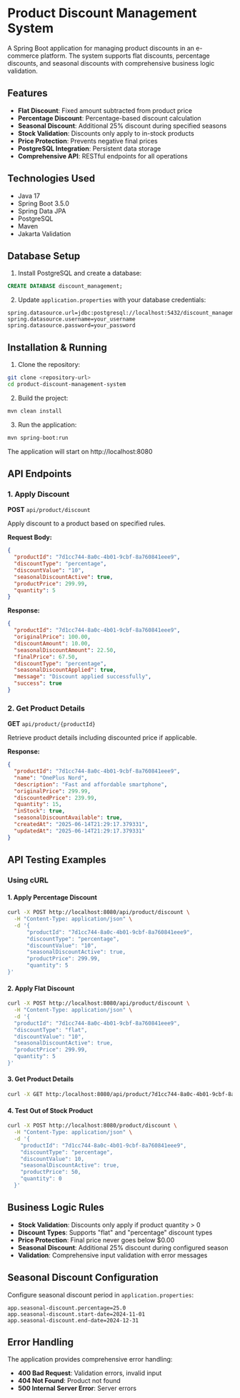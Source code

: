 # Product Discount Management System

A Spring Boot application for managing product discounts in an e-commerce platform. The system supports flat discounts, percentage discounts, and seasonal discounts with comprehensive business logic validation.

## Features

- **Flat Discount**: Fixed amount subtracted from product price
- **Percentage Discount**: Percentage-based discount calculation
- **Seasonal Discount**: Additional 25% discount during specified seasons
- **Stock Validation**: Discounts only apply to in-stock products
- **Price Protection**: Prevents negative final prices
- **PostgreSQL Integration**: Persistent data storage
- **Comprehensive API**: RESTful endpoints for all operations

## Technologies Used

- Java 17
- Spring Boot 3.5.0
- Spring Data JPA
- PostgreSQL
- Maven
- Jakarta Validation

## Database Setup

1. Install PostgreSQL and create a database:
```sql
CREATE DATABASE discount_management;
```

2. Update `application.properties` with your database credentials:
```properties
spring.datasource.url=jdbc:postgresql://localhost:5432/discount_management
spring.datasource.username=your_username
spring.datasource.password=your_password
```

## Installation & Running

1. Clone the repository:
```bash
git clone <repository-url>
cd product-discount-management-system
```

2. Build the project:
```bash
mvn clean install
```

3. Run the application:
```bash
mvn spring-boot:run
```

The application will start on http://localhost:8080

## API Endpoints

### 1. Apply Discount
**POST** `api/product/discount`

Apply discount to a product based on specified rules.

**Request Body:**
```json
{
  "productId": "7d1cc744-8a0c-4b01-9cbf-8a760841eee9",
  "discountType": "percentage",
  "discountValue": "10",
  "seasonalDiscountActive": true,
  "productPrice": 299.99,
  "quantity": 5
}
```

**Response:**
```json
{
  "productId": "7d1cc744-8a0c-4b01-9cbf-8a760841eee9",
  "originalPrice": 100.00,
  "discountAmount": 10.00,
  "seasonalDiscountAmount": 22.50,
  "finalPrice": 67.50,
  "discountType": "percentage",
  "seasonalDiscountApplied": true,
  "message": "Discount applied successfully",
  "success": true
}
```

### 2. Get Product Details
**GET** `api/product/{productId}`

Retrieve product details including discounted price if applicable.

**Response:**
```json
{
  "productId": "7d1cc744-8a0c-4b01-9cbf-8a760841eee9",
  "name": "OnePlus Nord",
  "description": "Fast and affordable smartphone",
  "originalPrice": 299.99,
  "discountedPrice": 239.99,
  "quantity": 15,
  "inStock": true,
  "seasonalDiscountAvailable": true,
  "createdAt": "2025-06-14T21:29:17.379331",
  "updatedAt": "2025-06-14T21:29:17.379331"
}
```

## API Testing Examples

### Using cURL

#### 1. Apply Percentage Discount
```bash
curl -X POST http://localhost:8080/api/product/discount \
  -H "Content-Type: application/json" \
  -d '{
      "productId": "7d1cc744-8a0c-4b01-9cbf-8a760841eee9",
      "discountType": "percentage",
      "discountValue": "10",
      "seasonalDiscountActive": true,
      "productPrice": 299.99,
      "quantity": 5
}'
```

#### 2. Apply Flat Discount
```bash
curl -X POST http://localhost:8080/api/product/discount \
  -H "Content-Type: application/json" \
  -d '{
  "productId": "7d1cc744-8a0c-4b01-9cbf-8a760841eee9",
  "discountType": "flat",
  "discountValue": "10",
  "seasonalDiscountActive": true,
  "productPrice": 299.99,
  "quantity": 5
}'
```

#### 3. Get Product Details
```bash
curl -X GET http:/localhost:8080/api/product/7d1cc744-8a0c-4b01-9cbf-8a760841eee9
```

#### 4. Test Out of Stock Product
```bash
curl -X POST http://localhost:8080/product/discount \
  -H "Content-Type: application/json" \
  -d '{
    "productId": "7d1cc744-8a0c-4b01-9cbf-8a760841eee9",
    "discountType": "percentage",
    "discountValue": 10,
    "seasonalDiscountActive": true,
    "productPrice": 50,
    "quantity": 0
  }'
```

## Business Logic Rules

- **Stock Validation**: Discounts only apply if product quantity > 0
- **Discount Types**: Supports "flat" and "percentage" discount types
- **Price Protection**: Final price never goes below $0.00
- **Seasonal Discount**: Additional 25% discount during configured season
- **Validation**: Comprehensive input validation with error messages

## Seasonal Discount Configuration

Configure seasonal discount period in `application.properties`:

```properties
app.seasonal-discount.percentage=25.0
app.seasonal-discount.start-date=2024-11-01
app.seasonal-discount.end-date=2024-12-31
```

## Error Handling

The application provides comprehensive error handling:

- **400 Bad Request**: Validation errors, invalid input
- **404 Not Found**: Product not found
- **500 Internal Server Error**: Server errors